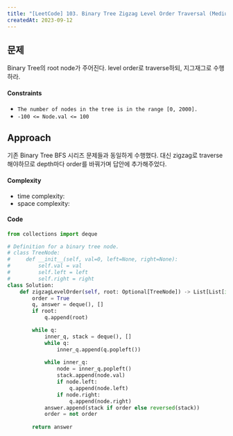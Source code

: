 ```yaml
---
title: "[LeetCode] 103. Binary Tree Zigzag Level Order Traversal (Medium)"
createdAt: 2023-09-12
---
```


## 문제
Binary Tree의 root node가 주어진다. level order로 traverse하되, 지그재그로 수행하라.

#### Constraints
- `The number of nodes in the tree is in the range [0, 2000].`
- `-100 <= Node.val <= 100`

## Approach
기존 Binary Tree BFS 시리즈 문제들과 동일하게 수행했다. 대신 zigzag로 traverse 해야하므로 depth마다 order를 바꿔가며 답안에 추가해주었다.

#### Complexity
- time complexity: 
- space complexity: 

#### Code
``` python
from collections import deque

# Definition for a binary tree node.
# class TreeNode:
#     def __init__(self, val=0, left=None, right=None):
#         self.val = val
#         self.left = left
#         self.right = right
class Solution:
    def zigzagLevelOrder(self, root: Optional[TreeNode]) -> List[List[int]]:
        order = True
        q, answer = deque(), []
        if root:
            q.append(root)

        while q:
            inner_q, stack = deque(), []
            while q:
                inner_q.append(q.popleft())
            
            while inner_q:
                node = inner_q.popleft()
                stack.append(node.val)
                if node.left:
                    q.append(node.left)
                if node.right:
                    q.append(node.right)
            answer.append(stack if order else reversed(stack))
            order = not order
        
        return answer
```